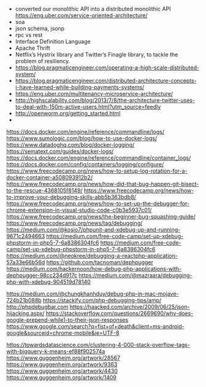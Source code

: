 - converted our monolithic API into a distributed monolithic API https://eng.uber.com/service-oriented-architecture/
- soa
- json schema, jsonp
- rpc vs rest
- Interface Definition Language
- Apache Thrift
- Netflix’s Hystrix library and Twitter’s Finagle library, to tackle the problem of resiliency.
- https://blog.pragmaticengineer.com/operating-a-high-scale-distributed-system/
- https://blog.pragmaticengineer.com/distributed-architecture-concepts-i-have-learned-while-building-payments-systems/
- https://eng.uber.com/multitenancy-microservice-architecture/
- http://highscalability.com/blog/2013/7/8/the-architecture-twitter-uses-to-deal-with-150m-active-users.html?utm_source=feedly
- http://openworm.org/getting_started.html
- 
https://docs.docker.com/engine/reference/commandline/logs/
https://www.sumologic.com/blog/how-to-use-docker-logs/
https://www.datadoghq.com/blog/docker-logging/
https://sematext.com/guides/docker-logs/
https://docs.docker.com/engine/reference/commandline/container_logs/
https://docs.docker.com/config/containers/logging/configure/
https://www.freecodecamp.org/news/how-to-setup-log-rotation-for-a-docker-container-a508093912b2/
https://www.freecodecamp.org/news/how-did-that-bug-happen-git-bisect-to-the-rescue-4368105f8149/
https://www.freecodecamp.org/news/how-to-improve-your-debugging-skills-abb5b363bdb8/
https://www.freecodecamp.org/news/how-to-set-up-the-debugger-for-chrome-extension-in-visual-studio-code-c0b3e5937c01/
https://www.freecodecamp.org/news/the-beginner-bug-squashing-guide/
https://www.freecodecamp.org/news/tag/debugging/
https://medium.com/@kosio7/phpunit-and-xdebug-up-and-running-9671c2494663
https://medium.com/free-code-camp/set-up-xdebug-phpstorm-in-php5-7-6a8386304fc6
https://medium.com/free-code-camp/set-up-xdebug-phpstorm-in-php5-7-6a8386304fc6
https://medium.com/@neokree/debugging-a-reactphp-application-57a33e66b56d
https://github.com/tacnoman/dephpugger
https://medium.com/hackernoon/how-debug-php-applications-with-dephpugger-98cc234d917c
https://medium.com/@mazraara/debugging-php-with-xdebug-904519d78140

https://medium.com/@chungkhanhduy/debug-php-in-mac-mojave-724b21b088b
https://stackify.com/php-debugging-tips/amp/
http://phpdebugbar.com
https://haacked.com/archive/2009/06/25/json-hijacking.aspx/
https://stackoverflow.com/questions/2669690/why-does-google-prepend-while1-to-their-json-responses
https://www.google.com/search?q=fist+of+death&client=ms-android-google&sourceid=chrome-mobile&ie=UTF-8

https://towardsdatascience.com/clustering-4-000-stack-overflow-tags-with-bigquery-k-means-ef88f902574a
https://www.guggenheim.org/artwork/28567
https://www.guggenheim.org/artwork/9363
https://www.guggenheim.org/artwork/4430
https://www.guggenheim.org/artwork/1409

